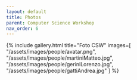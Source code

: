 ```yaml
---
layout: default
title: Photos
parent: Computer Science Workshop
nav_order: 6
---
```


{% include gallery.html title="Foto CSW" images=[
"/assets/images/people/avatar.png", "/assets/images/people/martiniMatteo.jpg",
"/assets/images/people/geriniLorenzo.jpg",
"/assets/images/people/gattiAndrea.jpg" ] %}
